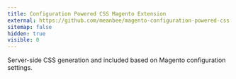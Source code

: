 ```yaml
---
title: Configuration Powered CSS Magento Extension
external: https://github.com/meanbee/magento-configuration-powered-css
sitemap: false
hidden: true
visible: 0
---
```

Server-side CSS generation and included based on Magento configuration settings.
